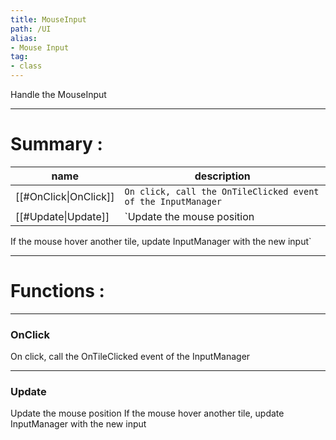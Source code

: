 ```yaml
---
title: MouseInput
path: /UI
alias: 
- Mouse Input
tag: 
- class
---
```

Handle the MouseInput  

---
# Summary :
name|description
----|----
[[#OnClick\|OnClick]] | `On click, call the OnTileClicked event of the InputManager`
[[#Update\|Update]] | `Update the mouse position
If the mouse hover another tile, update InputManager with the new input`

---
# Functions :

---
### OnClick
On click, call the OnTileClicked event of the InputManager

---
### Update
Update the mouse position
If the mouse hover another tile, update InputManager with the new input
